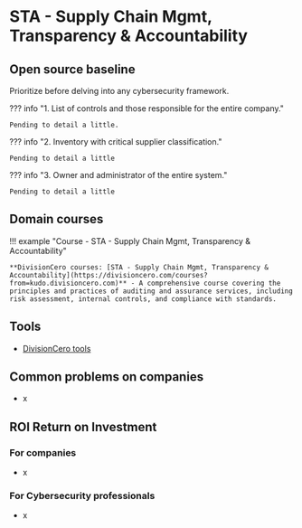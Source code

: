 # STA - Supply Chain Mgmt, Transparency & Accountability


## Open source baseline

Prioritize before delving into any cybersecurity framework.

??? info "1. List of controls and those responsible for the entire company."

    Pending to detail a little.


??? info "2. Inventory with critical supplier classification."

    Pending to detail a little


??? info "3. Owner and administrator of the entire system."

    Pending to detail a little


## Domain courses

!!! example "Course - STA - Supply Chain Mgmt, Transparency & Accountability"
        
    **DivisionCero courses: [STA - Supply Chain Mgmt, Transparency & Accountability](https://divisioncero.com/courses?from=kudo.divisioncero.com)** - A comprehensive course covering the principles and practices of auditing and assurance services, including risk assessment, internal controls, and compliance with standards.


## Tools

- [DivisionCero tools](https://divisioncero.com/tools?from=kudo.divisioncero.com)


## Common problems on companies

- x


## ROI Return on Investment

### For companies

- x

### For Cybersecurity professionals

- x
